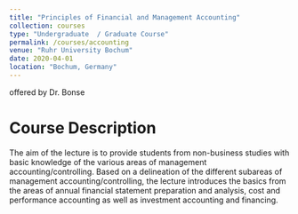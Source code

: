 ```yaml
---
title: "Principles of Financial and Management Accounting"
collection: courses
type: "Undergraduate  / Graduate Course"
permalink: /courses/accounting
venue: "Ruhr University Bochum"
date: 2020-04-01
location: "Bochum, Germany"
---
```


offered by Dr. Bonse

Course Description
======

The aim of the lecture is to provide students from non-business studies with basic knowledge of the various areas of management accounting/controlling.
Based on a delineation of the different subareas of management accounting/controlling, the lecture introduces the basics from the areas of annual financial statement preparation and analysis, cost and performance accounting as well as investment accounting and financing.
